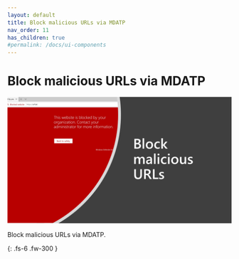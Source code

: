 ```yaml
---
layout: default
title: Block malicious URLs via MDATP
nav_order: 11
has_children: true
#permalink: /docs/ui-components
---
```


# Block malicious URLs via MDATP

![](/assets/images/scenario10/Scenario10_01.PNG "Scenario 10")

Block malicious URLs via MDATP.


{: .fs-6 .fw-300 }
